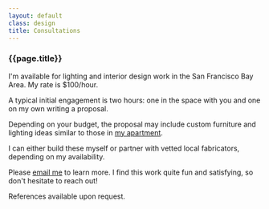 ```yaml
---
layout: default
class: design
title: Consultations
---
```


<h3>{{page.title}}</h3>

I'm available for lighting and interior design work in the San Francisco Bay Area. My rate is $100/hour.

A typical initial engagement is two hours: one in the space with you and one on my own writing a proposal.

Depending on your budget, the proposal may include custom furniture and lighting ideas similar to those in [my apartment](https://www.dwell.com/home/maxs-apartment-8ea8fae9).

I can either build these myself or partner with vetted local fabricators, depending on my availability.

Please [email me](maxheinritz@gmail.com) to learn more. I find this work quite fun and satisfying, so don't hesitate to reach out!

References available upon request.
